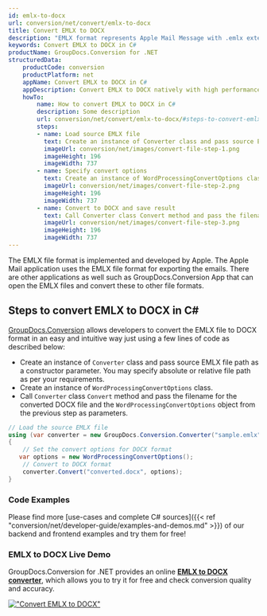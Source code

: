 ```yaml
---
id: emlx-to-docx
url: conversion/net/convert/emlx-to-docx
title: Convert EMLX to DOCX
description: "EMLX format represents Apple Mail Message with .emlx extension. Learn how to convert EMLX to DOCX file programmatically in C# language using GroupDocs.Conversion for .NET library."
keywords: Convert EMLX to DOCX in C#
productName: GroupDocs.Conversion for .NET
structuredData:
    productCode: conversion
    productPlatform: net
    appName: Convert EMLX to DOCX in C#
    appDescription: Convert EMLX to DOCX natively with high performance using C# language and server side GroupDocs.Conversion for .NET APIs, without the use of any software like Microsoft or Open Office.
    howTo:
        name: How to convert EMLX to DOCX in C# 
        description: Some description
        url: conversion/net/convert/emlx-to-docx/#steps-to-convert-emlx-to-docx-in-c
        steps:
        - name: Load source EMLX file 
          text: Create an instance of Converter class and pass source EMLX file path as a constructor parameter. You may specify absolute or relative file path as per your requirements. 
          imageUrl: conversion/net/images/convert-file-step-1.png
          imageHeight: 196
          imageWidth: 737
        - name: Specify convert options 
          text: Create an instance of WordProcessingConvertOptions class.
          imageUrl: conversion/net/images/convert-file-step-2.png
          imageHeight: 196
          imageWidth: 737
        - name: Convert to DOCX and save result 
          text: Call Converter class Convert method and pass the filename for the converted HTML file and the WordProcessingConvertOptions object from the previous step as parameters.
          imageUrl: conversion/net/images/convert-file-step-3.png
          imageHeight: 196
          imageWidth: 737
---
```


The EMLX file format is implemented and developed by Apple. The Apple Mail application uses the EMLX file format for exporting the emails. There are other applications as well such as GroupDocs.Conversion App that can open the EMLX files and convert these to other file formats.

## Steps to convert EMLX to DOCX in C#

[GroupDocs.Conversion](https://products.groupdocs.com/conversion/net) allows developers to convert the EMLX file to DOCX format in an easy and intuitive way just using a few lines of code as described below:

* Create an instance of `Converter` class and pass source EMLX file path as a constructor parameter. You may specify absolute or relative file path as per your requirements. 
* Create an instance of `WordProcessingConvertOptions` class.
* Call `Converter` class `Convert` method and pass the filename for the converted DOCX file and the `WordProcessingConvertOptions` object from the previous step as parameters.

```csharp
// Load the source EMLX file
using (var converter = new GroupDocs.Conversion.Converter("sample.emlx"))
{
    // Set the convert options for DOCX format
   var options = new WordProcessingConvertOptions();
    // Convert to DOCX format
    converter.Convert("converted.docx", options);
}
```

### Code Examples

Please find more [use-cases and complete C# sources]({{< ref "conversion/net/developer-guide/examples-and-demos.md" >}}) of our backend and frontend examples and try them for free!

### EMLX to DOCX Live Demo

GroupDocs.Conversion for .NET provides an online [**EMLX to DOCX converter**](https://products.groupdocs.app/conversion/emlx-to-docx), which allows you to try it for free and check conversion quality and accuracy.

[!["Convert EMLX to DOCX"](conversion/net/images/convert-to-docx/convert-emlx-to-docx.png)](https://products.groupdocs.app/conversion/emlx-to-docx)
